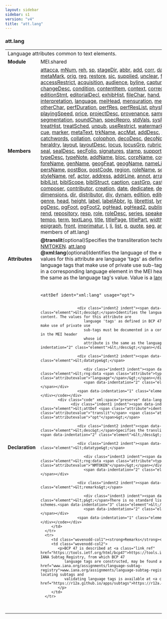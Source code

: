 ```yaml
---
layout: sidebar
sidebar: s1
version: "v4"
title: "att.lang"
---
```

<div class="classSpec att">
   <h3 id="att.lang">att.lang</h3>
   <table class="wovenodd">
      <tr>
         <td colspan="2" class="wovenodd-col2">Language attributes common to text elements.</td>
      </tr>
      <tr>
         <td class="wovenodd-col1"><strong>Module</strong></td>
         <td class="wovenodd-col2">MEI.shared</td>
      </tr>
      <tr>
         <td class="wovenodd-col1"><strong>Members</strong></td>
         <td class="wovenodd-col2">
            <div class="parent">
               <div><a class="link_odd_elementSpec" href="{{ site.baseurl }}/{{ page.version }}/elements/attacca.html">attacca</a>, <a class="link_odd_elementSpec" href="{{ site.baseurl }}/{{ page.version }}/elements/mnum.html">mNum</a>, <a class="link_odd_elementSpec" href="{{ site.baseurl }}/{{ page.version }}/elements/reh.html">reh</a>, <a class="link_odd_elementSpec" href="{{ site.baseurl }}/{{ page.version }}/elements/sp.html">sp</a>, <a class="link_odd_elementSpec" href="{{ site.baseurl }}/{{ page.version }}/elements/stagedir.html">stageDir</a>, <a class="link_odd_elementSpec" href="{{ site.baseurl }}/{{ page.version }}/elements/abbr.html">abbr</a>, <a class="link_odd_elementSpec" href="{{ site.baseurl }}/{{ page.version }}/elements/add.html">add</a>, <a class="link_odd_elementSpec" href="{{ site.baseurl }}/{{ page.version }}/elements/corr.html">corr</a>, <a class="link_odd_elementSpec" href="{{ site.baseurl }}/{{ page.version }}/elements/damage.html">damage</a>, <a class="link_odd_elementSpec" href="{{ site.baseurl }}/{{ page.version }}/elements/del.html">del</a>, <a class="link_odd_elementSpec" href="{{ site.baseurl }}/{{ page.version }}/elements/expan.html">expan</a>, <a class="link_odd_elementSpec" href="{{ site.baseurl }}/{{ page.version }}/elements/metamark.html">metaMark</a>, <a class="link_odd_elementSpec" href="{{ site.baseurl }}/{{ page.version }}/elements/orig.html">orig</a>, <a class="link_odd_elementSpec" href="{{ site.baseurl }}/{{ page.version }}/elements/reg.html">reg</a>, <a class="link_odd_elementSpec" href="{{ site.baseurl }}/{{ page.version }}/elements/restore.html">restore</a>, <a class="link_odd_elementSpec" href="{{ site.baseurl }}/{{ page.version }}/elements/sic.html">sic</a>, <a class="link_odd_elementSpec" href="{{ site.baseurl }}/{{ page.version }}/elements/supplied.html">supplied</a>, <a class="link_odd_elementSpec" href="{{ site.baseurl }}/{{ page.version }}/elements/unclear.html">unclear</a>, <a class="link_odd_elementSpec" href="{{ site.baseurl }}/{{ page.version }}/elements/figdesc.html">figDesc</a>, <a class="link_odd_elementSpec" href="{{ site.baseurl }}/{{ page.version }}/elements/table.html">table</a>, <a class="link_odd_elementSpec" href="{{ site.baseurl }}/{{ page.version }}/elements/td.html">td</a>, <a class="link_odd_elementSpec" href="{{ site.baseurl }}/{{ page.version }}/elements/th.html">th</a>, <a class="link_odd_elementSpec" href="{{ site.baseurl }}/{{ page.version }}/elements/tr.html">tr</a>, <a class="link_odd_elementSpec" href="{{ site.baseurl }}/{{ page.version }}/elements/accessrestrict.html">accessRestrict</a>, <a class="link_odd_elementSpec" href="{{ site.baseurl }}/{{ page.version }}/elements/acquisition.html">acquisition</a>, <a class="link_odd_elementSpec" href="{{ site.baseurl }}/{{ page.version }}/elements/audience.html">audience</a>, <a class="link_odd_elementSpec" href="{{ site.baseurl }}/{{ page.version }}/elements/byline.html">byline</a>, <a class="link_odd_elementSpec" href="{{ site.baseurl }}/{{ page.version }}/elements/capturemode.html">captureMode</a>, <a class="link_odd_elementSpec" href="{{ site.baseurl }}/{{ page.version }}/elements/carrierform.html">carrierForm</a>, <a class="link_odd_elementSpec" href="{{ site.baseurl }}/{{ page.version }}/elements/changedesc.html">changeDesc</a>, <a class="link_odd_elementSpec" href="{{ site.baseurl }}/{{ page.version }}/elements/condition.html">condition</a>, <a class="link_odd_elementSpec" href="{{ site.baseurl }}/{{ page.version }}/elements/contentitem.html">contentItem</a>, <a class="link_odd_elementSpec" href="{{ site.baseurl }}/{{ page.version }}/elements/context.html">context</a>, <a class="link_odd_elementSpec" href="{{ site.baseurl }}/{{ page.version }}/elements/correction.html">correction</a>, <a class="link_odd_elementSpec" href="{{ site.baseurl }}/{{ page.version }}/elements/dedication.html">dedication</a>, <a class="link_odd_elementSpec" href="{{ site.baseurl }}/{{ page.version }}/elements/editionstmt.html">editionStmt</a>, <a class="link_odd_elementSpec" href="{{ site.baseurl }}/{{ page.version }}/elements/editorialdecl.html">editorialDecl</a>, <a class="link_odd_elementSpec" href="{{ site.baseurl }}/{{ page.version }}/elements/exhibhist.html">exhibHist</a>, <a class="link_odd_elementSpec" href="{{ site.baseurl }}/{{ page.version }}/elements/filechar.html">fileChar</a>, <a class="link_odd_elementSpec" href="{{ site.baseurl }}/{{ page.version }}/elements/hand.html">hand</a>, <a class="link_odd_elementSpec" href="{{ site.baseurl }}/{{ page.version }}/elements/inciptext.html">incipText</a>, <a class="link_odd_elementSpec" href="{{ site.baseurl }}/{{ page.version }}/elements/inscription.html">inscription</a>, <a class="link_odd_elementSpec" href="{{ site.baseurl }}/{{ page.version }}/elements/interpretation.html">interpretation</a>, <a class="link_odd_elementSpec" href="{{ site.baseurl }}/{{ page.version }}/elements/language.html">language</a>, <a class="link_odd_elementSpec" href="{{ site.baseurl }}/{{ page.version }}/elements/meihead.html">meiHead</a>, <a class="link_odd_elementSpec" href="{{ site.baseurl }}/{{ page.version }}/elements/mensuration.html">mensuration</a>, <a class="link_odd_elementSpec" href="{{ site.baseurl }}/{{ page.version }}/elements/meter.html">meter</a>, <a class="link_odd_elementSpec" href="{{ site.baseurl }}/{{ page.version }}/elements/normalization.html">normalization</a>, <a class="link_odd_elementSpec" href="{{ site.baseurl }}/{{ page.version }}/elements/otherchar.html">otherChar</a>, <a class="link_odd_elementSpec" href="{{ site.baseurl }}/{{ page.version }}/elements/perfduration.html">perfDuration</a>, <a class="link_odd_elementSpec" href="{{ site.baseurl }}/{{ page.version }}/elements/perfres.html">perfRes</a>, <a class="link_odd_elementSpec" href="{{ site.baseurl }}/{{ page.version }}/elements/perfreslist.html">perfResList</a>, <a class="link_odd_elementSpec" href="{{ site.baseurl }}/{{ page.version }}/elements/physmedium.html">physMedium</a>, <a class="link_odd_elementSpec" href="{{ site.baseurl }}/{{ page.version }}/elements/platenum.html">plateNum</a>, <a class="link_odd_elementSpec" href="{{ site.baseurl }}/{{ page.version }}/elements/playingspeed.html">playingSpeed</a>, <a class="link_odd_elementSpec" href="{{ site.baseurl }}/{{ page.version }}/elements/price.html">price</a>, <a class="link_odd_elementSpec" href="{{ site.baseurl }}/{{ page.version }}/elements/projectdesc.html">projectDesc</a>, <a class="link_odd_elementSpec" href="{{ site.baseurl }}/{{ page.version }}/elements/provenance.html">provenance</a>, <a class="link_odd_elementSpec" href="{{ site.baseurl }}/{{ page.version }}/elements/samplingdecl.html">samplingDecl</a>, <a class="link_odd_elementSpec" href="{{ site.baseurl }}/{{ page.version }}/elements/scoreformat.html">scoreFormat</a>, <a class="link_odd_elementSpec" href="{{ site.baseurl }}/{{ page.version }}/elements/segmentation.html">segmentation</a>, <a class="link_odd_elementSpec" href="{{ site.baseurl }}/{{ page.version }}/elements/soundchan.html">soundChan</a>, <a class="link_odd_elementSpec" href="{{ site.baseurl }}/{{ page.version }}/elements/specrepro.html">specRepro</a>, <a class="link_odd_elementSpec" href="{{ site.baseurl }}/{{ page.version }}/elements/stdvals.html">stdVals</a>, <a class="link_odd_elementSpec" href="{{ site.baseurl }}/{{ page.version }}/elements/sysreq.html">sysReq</a>, <a class="link_odd_elementSpec" href="{{ site.baseurl }}/{{ page.version }}/elements/trackconfig.html">trackConfig</a>, <a class="link_odd_elementSpec" href="{{ site.baseurl }}/{{ page.version }}/elements/treathist.html">treatHist</a>, <a class="link_odd_elementSpec" href="{{ site.baseurl }}/{{ page.version }}/elements/treatsched.html">treatSched</a>, <a class="link_odd_elementSpec" href="{{ site.baseurl }}/{{ page.version }}/elements/unpub.html">unpub</a>, <a class="link_odd_elementSpec" href="{{ site.baseurl }}/{{ page.version }}/elements/userestrict.html">useRestrict</a>, <a class="link_odd_elementSpec" href="{{ site.baseurl }}/{{ page.version }}/elements/watermark.html">watermark</a>, <a class="link_odd_elementSpec" href="{{ site.baseurl }}/{{ page.version }}/elements/refrain.html">refrain</a>, <a class="link_odd_elementSpec" href="{{ site.baseurl }}/{{ page.version }}/elements/verse.html">verse</a>, <a class="link_odd_elementSpec" href="{{ site.baseurl }}/{{ page.version }}/elements/volta.html">volta</a>, <a class="link_odd_elementSpec" href="{{ site.baseurl }}/{{ page.version }}/elements/cue.html">cue</a>, <a class="link_odd_elementSpec" href="{{ site.baseurl }}/{{ page.version }}/elements/marker.html">marker</a>, <a class="link_odd_elementSpec" href="{{ site.baseurl }}/{{ page.version }}/elements/metatext.html">metaText</a>, <a class="link_odd_elementSpec" href="{{ site.baseurl }}/{{ page.version }}/elements/trkname.html">trkName</a>, <a class="link_odd_elementSpec" href="{{ site.baseurl }}/{{ page.version }}/elements/accmat.html">accMat</a>, <a class="link_odd_elementSpec" href="{{ site.baseurl }}/{{ page.version }}/elements/adddesc.html">addDesc</a>, <a class="link_odd_elementSpec" href="{{ site.baseurl }}/{{ page.version }}/elements/binding.html">binding</a>, <a class="link_odd_elementSpec" href="{{ site.baseurl }}/{{ page.version }}/elements/bindingdesc.html">bindingDesc</a>, <a class="link_odd_elementSpec" href="{{ site.baseurl }}/{{ page.version }}/elements/catchwords.html">catchwords</a>, <a class="link_odd_elementSpec" href="{{ site.baseurl }}/{{ page.version }}/elements/collation.html">collation</a>, <a class="link_odd_elementSpec" href="{{ site.baseurl }}/{{ page.version }}/elements/colophon.html">colophon</a>, <a class="link_odd_elementSpec" href="{{ site.baseurl }}/{{ page.version }}/elements/decodesc.html">decoDesc</a>, <a class="link_odd_elementSpec" href="{{ site.baseurl }}/{{ page.version }}/elements/deconote.html">decoNote</a>, <a class="link_odd_elementSpec" href="{{ site.baseurl }}/{{ page.version }}/elements/explicit.html">explicit</a>, <a class="link_odd_elementSpec" href="{{ site.baseurl }}/{{ page.version }}/elements/foliation.html">foliation</a>, <a class="link_odd_elementSpec" href="{{ site.baseurl }}/{{ page.version }}/elements/heraldry.html">heraldry</a>, <a class="link_odd_elementSpec" href="{{ site.baseurl }}/{{ page.version }}/elements/layout.html">layout</a>, <a class="link_odd_elementSpec" href="{{ site.baseurl }}/{{ page.version }}/elements/layoutdesc.html">layoutDesc</a>, <a class="link_odd_elementSpec" href="{{ site.baseurl }}/{{ page.version }}/elements/locus.html">locus</a>, <a class="link_odd_elementSpec" href="{{ site.baseurl }}/{{ page.version }}/elements/locusgrp.html">locusGrp</a>, <a class="link_odd_elementSpec" href="{{ site.baseurl }}/{{ page.version }}/elements/rubric.html">rubric</a>, <a class="link_odd_elementSpec" href="{{ site.baseurl }}/{{ page.version }}/elements/scriptdesc.html">scriptDesc</a>, <a class="link_odd_elementSpec" href="{{ site.baseurl }}/{{ page.version }}/elements/scriptnote.html">scriptNote</a>, <a class="link_odd_elementSpec" href="{{ site.baseurl }}/{{ page.version }}/elements/seal.html">seal</a>, <a class="link_odd_elementSpec" href="{{ site.baseurl }}/{{ page.version }}/elements/sealdesc.html">sealDesc</a>, <a class="link_odd_elementSpec" href="{{ site.baseurl }}/{{ page.version }}/elements/secfolio.html">secFolio</a>, <a class="link_odd_elementSpec" href="{{ site.baseurl }}/{{ page.version }}/elements/signatures.html">signatures</a>, <a class="link_odd_elementSpec" href="{{ site.baseurl }}/{{ page.version }}/elements/stamp.html">stamp</a>, <a class="link_odd_elementSpec" href="{{ site.baseurl }}/{{ page.version }}/elements/support.html">support</a>, <a class="link_odd_elementSpec" href="{{ site.baseurl }}/{{ page.version }}/elements/supportdesc.html">supportDesc</a>, <a class="link_odd_elementSpec" href="{{ site.baseurl }}/{{ page.version }}/elements/typedesc.html">typeDesc</a>, <a class="link_odd_elementSpec" href="{{ site.baseurl }}/{{ page.version }}/elements/typenote.html">typeNote</a>, <a class="link_odd_elementSpec" href="{{ site.baseurl }}/{{ page.version }}/elements/addname.html">addName</a>, <a class="link_odd_elementSpec" href="{{ site.baseurl }}/{{ page.version }}/elements/bloc.html">bloc</a>, <a class="link_odd_elementSpec" href="{{ site.baseurl }}/{{ page.version }}/elements/corpname.html">corpName</a>, <a class="link_odd_elementSpec" href="{{ site.baseurl }}/{{ page.version }}/elements/country.html">country</a>, <a class="link_odd_elementSpec" href="{{ site.baseurl }}/{{ page.version }}/elements/district.html">district</a>, <a class="link_odd_elementSpec" href="{{ site.baseurl }}/{{ page.version }}/elements/famname.html">famName</a>, <a class="link_odd_elementSpec" href="{{ site.baseurl }}/{{ page.version }}/elements/forename.html">foreName</a>, <a class="link_odd_elementSpec" href="{{ site.baseurl }}/{{ page.version }}/elements/genname.html">genName</a>, <a class="link_odd_elementSpec" href="{{ site.baseurl }}/{{ page.version }}/elements/geogfeat.html">geogFeat</a>, <a class="link_odd_elementSpec" href="{{ site.baseurl }}/{{ page.version }}/elements/geogname.html">geogName</a>, <a class="link_odd_elementSpec" href="{{ site.baseurl }}/{{ page.version }}/elements/namelink.html">nameLink</a>, <a class="link_odd_elementSpec" href="{{ site.baseurl }}/{{ page.version }}/elements/periodname.html">periodName</a>, <a class="link_odd_elementSpec" href="{{ site.baseurl }}/{{ page.version }}/elements/persname.html">persName</a>, <a class="link_odd_elementSpec" href="{{ site.baseurl }}/{{ page.version }}/elements/postbox.html">postBox</a>, <a class="link_odd_elementSpec" href="{{ site.baseurl }}/{{ page.version }}/elements/postcode.html">postCode</a>, <a class="link_odd_elementSpec" href="{{ site.baseurl }}/{{ page.version }}/elements/region.html">region</a>, <a class="link_odd_elementSpec" href="{{ site.baseurl }}/{{ page.version }}/elements/rolename.html">roleName</a>, <a class="link_odd_elementSpec" href="{{ site.baseurl }}/{{ page.version }}/elements/settlement.html">settlement</a>, <a class="link_odd_elementSpec" href="{{ site.baseurl }}/{{ page.version }}/elements/street.html">street</a>, <a class="link_odd_elementSpec" href="{{ site.baseurl }}/{{ page.version }}/elements/stylename.html">styleName</a>, <a class="link_odd_elementSpec" href="{{ site.baseurl }}/{{ page.version }}/elements/ref.html">ref</a>, <a class="link_odd_elementSpec" href="{{ site.baseurl }}/{{ page.version }}/elements/actor.html">actor</a>, <a class="link_odd_elementSpec" href="{{ site.baseurl }}/{{ page.version }}/elements/address.html">address</a>, <a class="link_odd_elementSpec" href="{{ site.baseurl }}/{{ page.version }}/elements/addrline.html">addrLine</a>, <a class="link_odd_elementSpec" href="{{ site.baseurl }}/{{ page.version }}/elements/annot.html">annot</a>, <a class="link_odd_elementSpec" href="{{ site.baseurl }}/{{ page.version }}/elements/arranger.html">arranger</a>, <a class="link_odd_elementSpec" href="{{ site.baseurl }}/{{ page.version }}/elements/author.html">author</a>, <a class="link_odd_elementSpec" href="{{ site.baseurl }}/{{ page.version }}/elements/bibl.html">bibl</a>, <a class="link_odd_elementSpec" href="{{ site.baseurl }}/{{ page.version }}/elements/bibllist.html">biblList</a>, <a class="link_odd_elementSpec" href="{{ site.baseurl }}/{{ page.version }}/elements/biblscope.html">biblScope</a>, <a class="link_odd_elementSpec" href="{{ site.baseurl }}/{{ page.version }}/elements/biblstruct.html">biblStruct</a>, <a class="link_odd_elementSpec" href="{{ site.baseurl }}/{{ page.version }}/elements/caption.html">caption</a>, <a class="link_odd_elementSpec" href="{{ site.baseurl }}/{{ page.version }}/elements/castgrp.html">castGrp</a>, <a class="link_odd_elementSpec" href="{{ site.baseurl }}/{{ page.version }}/elements/castitem.html">castItem</a>, <a class="link_odd_elementSpec" href="{{ site.baseurl }}/{{ page.version }}/elements/castlist.html">castList</a>, <a class="link_odd_elementSpec" href="{{ site.baseurl }}/{{ page.version }}/elements/composer.html">composer</a>, <a class="link_odd_elementSpec" href="{{ site.baseurl }}/{{ page.version }}/elements/contributor.html">contributor</a>, <a class="link_odd_elementSpec" href="{{ site.baseurl }}/{{ page.version }}/elements/creation.html">creation</a>, <a class="link_odd_elementSpec" href="{{ site.baseurl }}/{{ page.version }}/elements/date.html">date</a>, <a class="link_odd_elementSpec" href="{{ site.baseurl }}/{{ page.version }}/elements/dedicatee.html">dedicatee</a>, <a class="link_odd_elementSpec" href="{{ site.baseurl }}/{{ page.version }}/elements/depth.html">depth</a>, <a class="link_odd_elementSpec" href="{{ site.baseurl }}/{{ page.version }}/elements/desc.html">desc</a>, <a class="link_odd_elementSpec" href="{{ site.baseurl }}/{{ page.version }}/elements/dim.html">dim</a>, <a class="link_odd_elementSpec" href="{{ site.baseurl }}/{{ page.version }}/elements/dimensions.html">dimensions</a>, <a class="link_odd_elementSpec" href="{{ site.baseurl }}/{{ page.version }}/elements/dir.html">dir</a>, <a class="link_odd_elementSpec" href="{{ site.baseurl }}/{{ page.version }}/elements/distributor.html">distributor</a>, <a class="link_odd_elementSpec" href="{{ site.baseurl }}/{{ page.version }}/elements/div.html">div</a>, <a class="link_odd_elementSpec" href="{{ site.baseurl }}/{{ page.version }}/elements/dynam.html">dynam</a>, <a class="link_odd_elementSpec" href="{{ site.baseurl }}/{{ page.version }}/elements/edition.html">edition</a>, <a class="link_odd_elementSpec" href="{{ site.baseurl }}/{{ page.version }}/elements/editor.html">editor</a>, <a class="link_odd_elementSpec" href="{{ site.baseurl }}/{{ page.version }}/elements/event.html">event</a>, <a class="link_odd_elementSpec" href="{{ site.baseurl }}/{{ page.version }}/elements/extent.html">extent</a>, <a class="link_odd_elementSpec" href="{{ site.baseurl }}/{{ page.version }}/elements/funder.html">funder</a>, <a class="link_odd_elementSpec" href="{{ site.baseurl }}/{{ page.version }}/elements/genre.html">genre</a>, <a class="link_odd_elementSpec" href="{{ site.baseurl }}/{{ page.version }}/elements/head.html">head</a>, <a class="link_odd_elementSpec" href="{{ site.baseurl }}/{{ page.version }}/elements/height.html">height</a>, <a class="link_odd_elementSpec" href="{{ site.baseurl }}/{{ page.version }}/elements/label.html">label</a>, <a class="link_odd_elementSpec" href="{{ site.baseurl }}/{{ page.version }}/elements/labelabbr.html">labelAbbr</a>, <a class="link_odd_elementSpec" href="{{ site.baseurl }}/{{ page.version }}/elements/lg.html">lg</a>, <a class="link_odd_elementSpec" href="{{ site.baseurl }}/{{ page.version }}/elements/librettist.html">librettist</a>, <a class="link_odd_elementSpec" href="{{ site.baseurl }}/{{ page.version }}/elements/lyricist.html">lyricist</a>, <a class="link_odd_elementSpec" href="{{ site.baseurl }}/{{ page.version }}/elements/name.html">name</a>, <a class="link_odd_elementSpec" href="{{ site.baseurl }}/{{ page.version }}/elements/num.html">num</a>, <a class="link_odd_elementSpec" href="{{ site.baseurl }}/{{ page.version }}/elements/p.html">p</a>, <a class="link_odd_elementSpec" href="{{ site.baseurl }}/{{ page.version }}/elements/pgdesc.html">pgDesc</a>, <a class="link_odd_elementSpec" href="{{ site.baseurl }}/{{ page.version }}/elements/pgfoot.html">pgFoot</a>, <a class="link_odd_elementSpec" href="{{ site.baseurl }}/{{ page.version }}/elements/pgfoot2.html">pgFoot2</a>, <a class="link_odd_elementSpec" href="{{ site.baseurl }}/{{ page.version }}/elements/pghead.html">pgHead</a>, <a class="link_odd_elementSpec" href="{{ site.baseurl }}/{{ page.version }}/elements/pghead2.html">pgHead2</a>, <a class="link_odd_elementSpec" href="{{ site.baseurl }}/{{ page.version }}/elements/publisher.html">publisher</a>, <a class="link_odd_elementSpec" href="{{ site.baseurl }}/{{ page.version }}/elements/pubplace.html">pubPlace</a>, <a class="link_odd_elementSpec" href="{{ site.baseurl }}/{{ page.version }}/elements/recipient.html">recipient</a>, <a class="link_odd_elementSpec" href="{{ site.baseurl }}/{{ page.version }}/elements/rend.html">rend</a>, <a class="link_odd_elementSpec" href="{{ site.baseurl }}/{{ page.version }}/elements/repository.html">repository</a>, <a class="link_odd_elementSpec" href="{{ site.baseurl }}/{{ page.version }}/elements/resp.html">resp</a>, <a class="link_odd_elementSpec" href="{{ site.baseurl }}/{{ page.version }}/elements/role.html">role</a>, <a class="link_odd_elementSpec" href="{{ site.baseurl }}/{{ page.version }}/elements/roledesc.html">roleDesc</a>, <a class="link_odd_elementSpec" href="{{ site.baseurl }}/{{ page.version }}/elements/series.html">series</a>, <a class="link_odd_elementSpec" href="{{ site.baseurl }}/{{ page.version }}/elements/speaker.html">speaker</a>, <a class="link_odd_elementSpec" href="{{ site.baseurl }}/{{ page.version }}/elements/sponsor.html">sponsor</a>, <a class="link_odd_elementSpec" href="{{ site.baseurl }}/{{ page.version }}/elements/stack.html">stack</a>, <a class="link_odd_elementSpec" href="{{ site.baseurl }}/{{ page.version }}/elements/syl.html">syl</a>, <a class="link_odd_elementSpec" href="{{ site.baseurl }}/{{ page.version }}/elements/tempo.html">tempo</a>, <a class="link_odd_elementSpec" href="{{ site.baseurl }}/{{ page.version }}/elements/term.html">term</a>, <a class="link_odd_elementSpec" href="{{ site.baseurl }}/{{ page.version }}/elements/textlang.html">textLang</a>, <a class="link_odd_elementSpec" href="{{ site.baseurl }}/{{ page.version }}/elements/title.html">title</a>, <a class="link_odd_elementSpec" href="{{ site.baseurl }}/{{ page.version }}/elements/titlepage.html">titlePage</a>, <a class="link_odd_elementSpec" href="{{ site.baseurl }}/{{ page.version }}/elements/titlepart.html">titlePart</a>, <a class="link_odd_elementSpec" href="{{ site.baseurl }}/{{ page.version }}/elements/width.html">width</a>, <a class="link_odd_elementSpec" href="{{ site.baseurl }}/{{ page.version }}/elements/argument.html">argument</a>, <a class="link_odd_elementSpec" href="{{ site.baseurl }}/{{ page.version }}/elements/back.html">back</a>, <a class="link_odd_elementSpec" href="{{ site.baseurl }}/{{ page.version }}/elements/epigraph.html">epigraph</a>, <a class="link_odd_elementSpec" href="{{ site.baseurl }}/{{ page.version }}/elements/front.html">front</a>, <a class="link_odd_elementSpec" href="{{ site.baseurl }}/{{ page.version }}/elements/imprimatur.html">imprimatur</a>, <a class="link_odd_elementSpec" href="{{ site.baseurl }}/{{ page.version }}/elements/l.html">l</a>, <a class="link_odd_elementSpec" href="{{ site.baseurl }}/{{ page.version }}/elements/li.html">li</a>, <a class="link_odd_elementSpec" href="{{ site.baseurl }}/{{ page.version }}/elements/list.html">list</a>, <a class="link_odd_elementSpec" href="{{ site.baseurl }}/{{ page.version }}/elements/q.html">q</a>, <a class="link_odd_elementSpec" href="{{ site.baseurl }}/{{ page.version }}/elements/quote.html">quote</a>, <a class="link_odd_elementSpec" href="{{ site.baseurl }}/{{ page.version }}/elements/seg.html">seg</a>, <a class="link_odd_elementSpec" href="{{ site.baseurl }}/{{ page.version }}/elements/anchoredtext.html">anchoredText</a> (direct members of att.lang)
               </div>
            </div>
         </td>
      </tr>
      <tr>
         <td class="wovenodd-col1"><strong>Attributes</strong></td>
         <td class="wovenodd-col2">
            <div class="attributeDef"><span class="attribute"><strong>@translit</strong></span><span class="attributeUsage">(optional)</span><span class="attributeDesc">Specifies the transliteration technique used.</span>
               Value is a <a target="_blank" href="https://www.w3.org/TR/xmlschema11-2/#NMTOKEN">NMTOKEN</a>.
               <span class="attributeClasses"><a class="link_odd" href="{{ site.baseurl }}/{{ page.version }}/attribute-classes/att.lang.html">att.lang</a></span></div>
            <div class="attributeDef"><span class="attribute"><strong>@xml:lang</strong></span><span class="attributeUsage">(optional)</span><span class="attributeDesc">Identifies the language of the element's content. The values for this attribute are
                  language 'tags' as defined in BCP 47. All language tags that make use of private use
                  sub-tags must be documented in a corresponding language element in the MEI header
                  whose id
                  attribute is the same as the language tag's value.</span>
               Value is a <a target="_blank" href="https://www.w3.org/TR/xmlschema11-2/#language">language</a>.
               <span class="attributeClasses"><a class="link_odd" href="{{ site.baseurl }}/{{ page.version }}/attribute-classes/att.lang.html">att.lang</a></span></div>
         </td>
      </tr>
      <tr>
         <td class="wovenodd-col1"><strong>Declaration</strong></td>
         <td class="wovenodd-col2">
            <div class="code" xml:space="preserve" data-lang="ODD"><code>
                  <div class="indent1 indent"><span data-indentation="1" class="element">&lt;attDef <span class="attribute">ident=</span><span class="attributevalue">"xml:lang"</span> <span class="attribute">usage=</span><span class="attributevalue">"opt"</span>&gt;</span>
                     
                     <div class="indent2 indent"><span data-indentation="2" class="element">&lt;desc&gt;</span>Identifies the language of the element's content. The values for this attribute are
                        language 'tags' as defined in BCP 47. All language tags that make use of private use
                        sub-tags must be documented in a corresponding language element in the MEI header
                        whose id
                        attribute is the same as the language tag's value.<span data-indentation="2" class="element">&lt;/desc&gt;</span></div>
                     
                     <div class="indent2 indent"><span data-indentation="2" class="element">&lt;datatype&gt;</span>
                        
                        <div class="indent3 indent"><span data-indentation="3" class="element">&lt;rng:data <span class="attribute">type=</span><span class="attributevalue">"language"</span>/&gt;</span></div>
                        <span data-indentation="2" class="element">&lt;/datatype&gt;</span></div>
                     <span data-indentation="1" class="element">&lt;/attDef&gt;</span></div></code></div>
            <div class="code" xml:space="preserve" data-lang="ODD"><code>
                  <div class="indent1 indent"><span data-indentation="1" class="element">&lt;attDef <span class="attribute">ident=</span><span class="attributevalue">"translit"</span> <span class="attribute">usage=</span><span class="attributevalue">"opt"</span>&gt;</span>
                     
                     <div class="indent2 indent"><span data-indentation="2" class="element">&lt;desc&gt;</span>Specifies the transliteration technique used.<span data-indentation="2" class="element">&lt;/desc&gt;</span></div>
                     
                     <div class="indent2 indent"><span data-indentation="2" class="element">&lt;datatype&gt;</span>
                        
                        <div class="indent3 indent"><span data-indentation="3" class="element">&lt;rng:data <span class="attribute">type=</span><span class="attributevalue">"NMTOKEN"</span>/&gt;</span></div>
                        <span data-indentation="2" class="element">&lt;/datatype&gt;</span></div>
                     
                     <div class="indent2 indent"><span data-indentation="2" class="element">&lt;remarks&gt;</span>
                        
                        <div class="indent3 indent"><span data-indentation="3" class="element">&lt;p&gt;</span>There is no standard list of transliteration schemes.<span data-indentation="3" class="element">&lt;/p&gt;</span></div>
                        <span data-indentation="2" class="element">&lt;/remarks&gt;</span></div>
                     <span data-indentation="1" class="element">&lt;/attDef&gt;</span></div></code></div>
         </td>
      </tr>
      <tr>
         <td class="wovenodd-col1"><strong>Remarks</strong></td>
         <td class="wovenodd-col2">
            <p>BCP 47 is described at <a class="link_ref" href="https://tools.ietf.org/html/bcp47">https://tools.ietf.org/html/bcp47</a>. The IANA Subtag Registry, from which BCP 47
               language tags are constructed, may be found at <a class="link_ref" href="www.iana.org/assignments/language-subtag-registry">www.iana.org/assignments/language-subtag-registry</a>. A tool for locating subtags and
               validating language tags is available at <a class="link_ref" href="https://r12a.github.io/apps/subtags">https://r12a.github.io/apps/subtags</a>.
            </p>
         </td>
      </tr>
   </table>
</div>